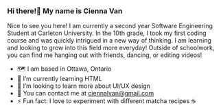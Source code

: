 ### Hi there!👋 My name is Cienna Van 

Nice to see you here! I am currently a second year Software Engineering Student at Carleton University. In the 10th grade, I took my first coding course and was quickly intrigued in a new way of thinking. I am learning and looking to grow into this field more everyday! Outside of schoolwork, you can find me hanging out with friends, dancing, or editing videos! 

- 🗺️ I am based in Ottawa, Ontario
- 🌱 I’m currently learning HTML
- 🤔 I’m looking to learn more about UI/UX design
- 📧 You can contact me at ciennalvan@gmail.com
- ⚡ Fun fact: I love to experiment with different matcha recipes ☕

